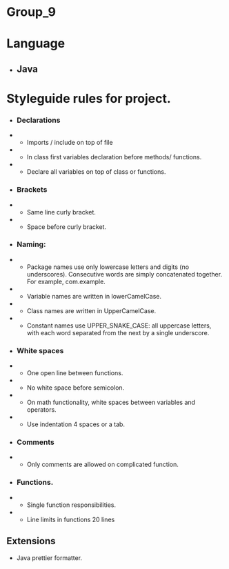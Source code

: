 # Group_9
# Language
* ## Java
# Styleguide rules for project.
* ### Declarations
* * Imports / include on top of file
* * In class first variables declaration before methods/ functions.
* * Declare all variables on top of class or functions.
* ### Brackets
* * Same line curly bracket.
* * Space before curly bracket.
* ### Naming:
* * Package names use only lowercase letters and digits (no underscores). Consecutive words are simply concatenated together. For example, com.example.
* * Variable names are written in lowerCamelCase.
* * Class names are written in UpperCamelCase.
* * Constant names use UPPER_SNAKE_CASE: all uppercase letters, with each word separated from the next by a single underscore.
* ### White spaces
* * One open line between functions.
* * No white space before semicolon.
* * On math functionality, white spaces between variables and operators.
* * Use indentation 4 spaces or a tab.
* ### Comments
* * Only comments are allowed on complicated function.
* ### Functions.
* * Single function responsibilities.
* * Line limits in functions 20 lines
## Extensions
* Java prettier formatter.
